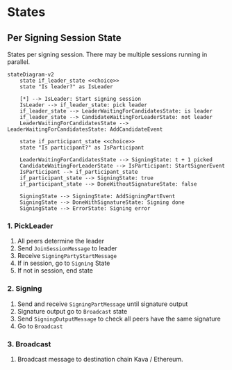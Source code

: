# States


## Per Signing Session State

States per signing session. There may be multiple sessions running in parallel.

```mermaid
stateDiagram-v2
    state if_leader_state <<choice>>
    state "Is leader?" as IsLeader

    [*] --> IsLeader: Start signing session
    IsLeader --> if_leader_state: pick leader
    if_leader_state --> LeaderWaitingForCandidatesState: is leader
    if_leader_state --> CandidateWaitingForLeaderState: not leader
    LeaderWaitingForCandidatesState --> LeaderWaitingForCandidatesState: AddCandidateEvent

    state if_participant_state <<choice>>
    state "Is participant?" as IsParticipant

    LeaderWaitingForCandidatesState --> SigningState: t + 1 picked
    CandidateWaitingForLeaderState --> IsParticipant: StartSignerEvent
    IsParticipant --> if_participant_state
    if_participant_state --> SigningState: true
    if_participant_state --> DoneWithoutSignatureState: false

    SigningState --> SigningState: AddSigningPartEvent
    SigningState --> DoneWithSignatureState: Signing done
    SigningState --> ErrorState: Signing error
```

### 1. PickLeader

1. All peers determine the leader
2. Send `JoinSessionMessage` to leader
3. Receive `SigningPartyStartMessage`
4. If in session, go to `Signing` State
5. If not in session, end state

### 2. Signing

1. Send and receive `SigningPartMessage` until signature output
2. Signature output go to `Broadcast` state
3. Send `SigningOutputMessage` to check all peers have the same signature
4. Go to `Broadcast`

### 3. Broadcast

1. Broadcast message to destination chain Kava / Ethereum.
